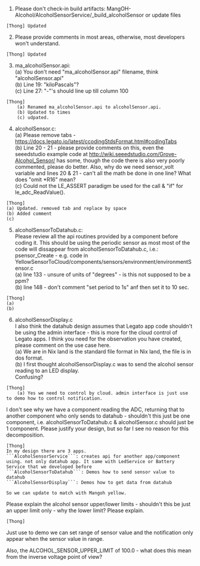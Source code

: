 1. Please don't check-in build artifacts: MangOH-Alcohol/AlcoholSensorService/_build_alcoholSensor or update files  		  
```
[Thong] Updated
```

2. Please provide comments in most areas, otherwise, most developers won't understand.  
```
[Thong] Updated
```

3. ma_alcoholSensor.api:  
	(a) You don't need "ma_alcoholSensor.api" filename, think "alcoholSensor.api"  
	(b) Line 19: "kiloPascals"?  
	(c) Line 27: "-"'s should line up till column 100  

```
[Thong]
	(a) Renamed ma_alcoholSensor.api to alcoholSensor.api.  
	(b) Updated to times  
	(c) udpated.
```
4. alcoholSensor.c:  
	(a) Please remove tabs - https://docs.legato.io/latest/ccodingStdsFormat.html#codingTabs  
	(b) Line 20 - 21 - please provide comments on this, even the seeedstudio example code at http://wiki.seeedstudio.com/Grove-Alcohol_Sensor/ has some, though the code there is also very poorly commented, please do better. Also, why do we need sensor_volt variable and lines 20 & 21 - can't all the math be done in one line? What does "omit *R16" mean?  
	(c) Could not the LE_ASSERT paradigm be used for the call & "if" for le_adc_ReadValue().  
```
[Thong]  
(a) Updated. removed tab and replace by space  
(b) Added comment  
(c)  
```

5. alcoholSensorToDatahub.c:  
Please review all the api routines provided by a component before coding it. This should be using the periodic sensor as most most of the code will dissappear from alcoholSensorToDatahub.c, i.e.: psensor_Create - e.g. code in YellowSensorToCloud/components/sensors/environment/environmentSensor.c  
      (a) line 133 - unsure of units of "degrees" - is this not supposed to be a ppm?  
      (b) line 148 - don't comment "set period to 1s" anf then set it to 10 sec.  
      
```
[Thong]  
(a)  
(b)  
```
	
6. alcoholSensorDisplay.c  
I also think the datahub design assumes that Legato app code shouldn't be using the admin interface - this is more for the cloud control of Legato apps. I think you need for the observation you have created, please comment on the use case here.  
    	(a) We are in Nix land <CR><NL> is the standard file format in Nix land, the file is in dos format.  
    	(b) I first thought alcoholSensorDisplay.c was to send the alcohol sensor reading to an LED display.  
        Confusing?  
	
```
[Thong]  
	(a) Yes we need to control by cloud. admin interface is just use to demo how to control notification.  
```
I don't see why we have a component reading the ADC, returning that to another component
who only sends to datahub - shouldn't this just be one component, i.e.
alcoholSensorToDatahub.c & alcoholSensor.c should just be 1 component. 
Please justify your design, but so far I see no reason for this decomposition.  

```
[Thong]  
In my design there are 3 apps.  
```AlcoholSensorService```: creates api for another app/component using. not only datahub app. It same with LedService or Battery Service that we developed before  
```AlcoholSensorToDatahub```: Demos how to send sensor value to datahub  
```AlcoholSensorDisplay```: Demos how to get data from datahub  

So we can update to match with Mangoh yellow.  
```

Please explain the alcohol sensor upper/lower limits - shouldn't this be just an upper
limit only - why the lower limit? Please explain.  

	[Thong]  
Just use to demo we can set range of sensor value and the notification only appear when the sensor value in range.  

Also, the ALCOHOL_SENSOR_UPPER_LIMIT of 100.0 - what does this mean from the inverse voltage
point of view?  

